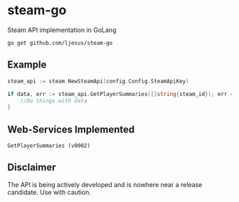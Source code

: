 # steam-go
Steam API implementation in GoLang

    go get github.com/ljesus/steam-go

Example
-------

```go
steam_api := steam.NewSteamApi(config.Config.SteamApiKey)

if data, err := steam_api.GetPlayerSummaries([]string{steam_id}); err == nil {
	//Do things with data
}
```

Web-Services Implemented
---------

	GetPlayerSummaries (v0002)
	

Disclaimer
--------

The API is being actively developed and is nowhere near a release candidate. Use with caution.

